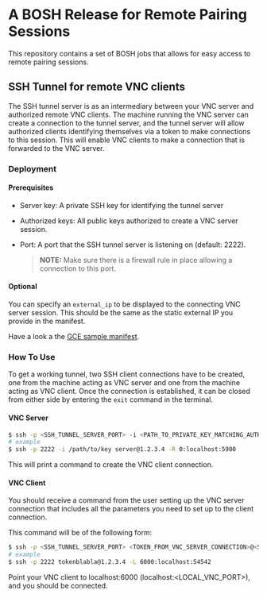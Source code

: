 # A BOSH Release for Remote Pairing Sessions

This repository contains a set of BOSH jobs that allows for easy access to
remote pairing sessions.

## SSH Tunnel for remote VNC clients

The SSH tunnel server is as an intermediary between your VNC server and
authorized remote VNC clients. The machine running the VNC server can create a
connection to the tunnel server, and the tunnel server will allow authorized
clients identifying themselves via a token to make connections to this session.
This will enable VNC clients to make a connection that is forwarded to the VNC
server.

### Deployment

#### Prerequisites

- Server key: A private SSH key for identifying the tunnel server
- Authorized keys: All public keys authorized to create a VNC server session.
- Port: A port that the SSH tunnel server is listening on (default: 2222).

  > **NOTE:**
  > Make sure there is a firewall rule in place allowing a connection to
  > this port.

#### Optional

You can specify an `external_ip` to be displayed to the connecting VNC server
session. This should be the same as the static external IP you provide in the
manifest.

Have a look a the [GCE sample manifest](./examples/example-gce-deployment.yml).

### How To Use

To get a working tunnel, two SSH client connections have to be created, one from
the machine acting as VNC server and one from the machine acting as VNC client.
Once the connection is established, it can be closed from either side by
entering the `exit` command in the terminal.

#### VNC Server

```sh
$ ssh -p <SSH_TUNNEL_SERVER_PORT> -i <PATH_TO_PRIVATE_KEY_MATCHING_AUTHORIZED_KEYS> server@<SSH_TUNNEL_SERVER_IP> -R 0:localhost:<VNC_SERVER_PORT>
# example
$ ssh -p 2222 -i /path/to/key server@1.2.3.4 -R 0:localhost:5900
```

This will print a command to create the VNC client connection.

#### VNC Client

You should receive a command from the user setting up the VNC server connection
that includes all the parameters you need to set up to the client connection.

This command will be of the following form:
```sh
$ ssh -p <SSH_TUNNEL_SERVER_PORT> <TOKEN_FROM_VNC_SERVER_CONNECTION>@<SSH_TUNNEL_SERVER_IP> -L <LOCAL_VNC_PORT>:localhost:<REMOTE_PORT_FROM_VNC_SERVER_CONNECTION>
# example
$ ssh -p 2222 tokenblabla@1.2.3.4 -L 6000:localhost:54542
```

Point your VNC client to localhost:6000 (localhost:<LOCAL_VNC_PORT>), and you
should be connected.
